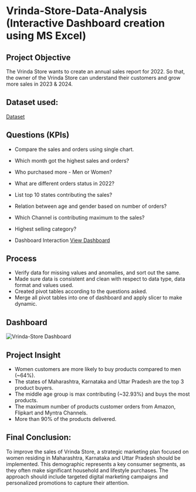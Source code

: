 # Vrinda-Store-Data-Analysis (Interactive Dashboard creation using MS Excel)

## Project Objective

The Vrinda Store wants to create an annual sales report for 2022. So that, the owner of the Vrinda Store can understand their customers and grow more sales in 2023 & 2024.

## Dataset used:

 <a href="https://github.com/VikasSharma0052/Vrinda-Store-Analysis-/blob/main/Vrinda%20Store%20Data%20Analysis.xlsx"> Dataset </a>

 ## Questions (KPIs)

 - Compare the sales and orders using single chart.
 - Which month got the highest sales and orders?
 - Who purchased more - Men or Women?
 - What are different orders status in 2022?
 - List top 10 states contributing the sales?
 - Relation between age and gender based on number of orders?
 - Which Channel is contributing maximum to the sales?
 - Highest selling category?

 - Dashboard Interaction 
<a href="https://github.com/VikasSharma0052/Vrinda-Store-Analysis-/blob/main/Vrinda-Store%20Dashboard.png">View Dashboard</a>

## Process

- Verify data for missing values and anomalies, and sort out the same.
- Made sure data is consistent and clean with respect to data type, data format and values used.
- Created pivot tables according to the questions asked.
- Merge all pivot tables into one of dashboard and apply slicer to make dynamic.

## Dashboard

![Vrinda-Store Dashboard](https://github.com/user-attachments/assets/c1204e4b-631a-4039-85e9-c311105a9dd4)

## Project Insight

- Women customers are more likely to buy products compared to men (~64%).
- The states of Maharashtra, Karnataka and Uttar Pradesh are the top 3 product buyers.
- The middle age group is max contributing (~32.93%) and buys the most products.
- The maximum number of products customer orders from Amazon, Flipkart and Myntra Channels.
- More than 90% of the products delivered.

## Final Conclusion:

To improve the sales of Vrinda Store, a strategic marketing plan focused on women residing in Maharashtra, Karnataka and Uttar Pradesh should be implemented. This demographic represents a key consumer segments, as they often make significant household and lifestyle purchases. The approach should include targeted digital marketing campaigns and personalized promotions to capture their attention.
